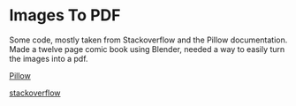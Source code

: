 # Images To PDF
Some code, mostly taken from Stackoverflow and the Pillow documentation. Made a twelve page comic book using Blender, needed a way to easily turn the images into a pdf.

[Pillow](https://pillow.readthedocs.io/en/stable/index.html)

[stackoverflow](https://stackoverflow.com/questions/27327513/create-pdf-from-a-list-of-images#47283224)